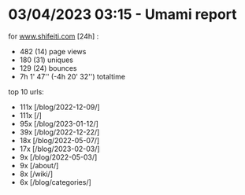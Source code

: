 # 03/04/2023 03:15 - Umami report
for www.shifeiti.com [24h] :

 - 482 (14) page views
 - 180 (31) uniques
 - 129 (24) bounces
 - 7h 1' 47'' (-4h 20' 32'') totaltime


top 10 urls:
 - 111x [/blog/2022-12-09/]
 - 111x [/]
 - 95x [/blog/2023-01-12/]
 - 39x [/blog/2022-12-22/]
 - 18x [/blog/2022-05-07/]
 - 17x [/blog/2023-02-03/]
 - 9x [/blog/2022-05-03/]
 - 9x [/about/]
 - 8x [/wiki/]
 - 6x [/blog/categories/]


